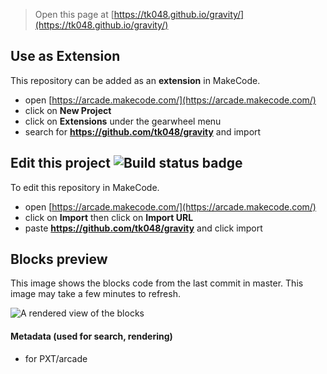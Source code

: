  


> Open this page at [https://tk048.github.io/gravity/](https://tk048.github.io/gravity/)

## Use as Extension

This repository can be added as an **extension** in MakeCode.

* open [https://arcade.makecode.com/](https://arcade.makecode.com/)
* click on **New Project**
* click on **Extensions** under the gearwheel menu
* search for **https://github.com/tk048/gravity** and import

## Edit this project ![Build status badge](https://github.com/tk048/gravity/workflows/MakeCode/badge.svg)

To edit this repository in MakeCode.

* open [https://arcade.makecode.com/](https://arcade.makecode.com/)
* click on **Import** then click on **Import URL**
* paste **https://github.com/tk048/gravity** and click import

## Blocks preview

This image shows the blocks code from the last commit in master.
This image may take a few minutes to refresh.

![A rendered view of the blocks](https://github.com/tk048/gravity/raw/master/.github/makecode/blocks.png)

#### Metadata (used for search, rendering)

* for PXT/arcade
<script src="https://makecode.com/gh-pages-embed.js"></script><script>makeCodeRender("{{ site.makecode.home_url }}", "{{ site.github.owner_name }}/{{ site.github.repository_name }}");</script>
